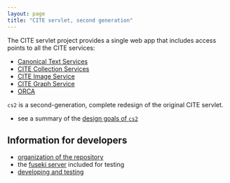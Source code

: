 ```yaml
---
layout: page
title: "CITE servlet, second generation"
---
```


The CITE servlet project  provides a single web app that includes access points to all the CITE services:


- [Canonical Text Services](cts)
- [CITE Collection Services](cite)
- [CITE Image Service](citeimg)
- [CITE Graph Service](graph)
- [ORCA](orca)

`cs2` is a second-generation, complete redesign of the original CITE servlet.

- see a summary of the [design goals of `cs2`](goals)

## Information for developers ##


- [organization of the repository](subprojj )
- the [fuseki server](fuseki) included for testing
- [developing and testing](testing)
